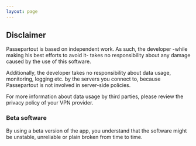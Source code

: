 ```yaml
---
layout: page
---
```


## Disclaimer

Passepartout is based on independent work. As such, the developer -while making his best efforts to avoid it- takes no responsibility about any damage caused by the use of this software.

Additionally, the developer takes no responsibility about data usage, monitoring, logging etc. by the servers you connect to, because Passepartout is not involved in server-side policies.

For more information about data usage by third parties, please review the privacy policy of your VPN provider.

### Beta software

By using a beta version of the app, you understand that the software might be unstable, unreliable or plain broken from time to time.
